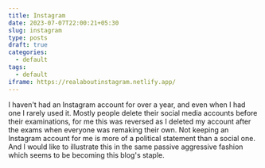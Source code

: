 ```yaml
---
title: Instagram
date: 2023-07-07T22:00:21+05:30
slug: instagram
type: posts
draft: true
categories:
  - default
tags:
  - default
iframe: https://realaboutinstagram.netlify.app/
---
```


I haven't had an Instagram account for over a year, and even when I had one I rarely used it. Mostly people delete their social media accounts before their examinations, for me this was reversed as I deleted my account after the exams when everyone was remaking their own. Not keeping an Instagram account for me is more of a political statement than a social one. And I would like to illustrate this in the same passive aggressive fashion which seems to be becoming this blog's staple.




 